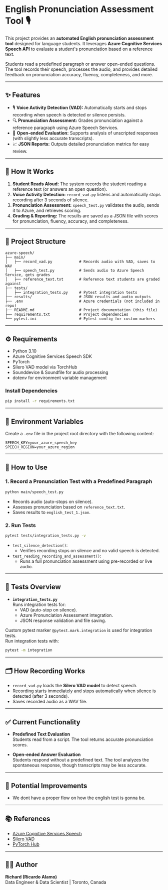 # English Pronunciation Assessment Tool 🎙️

This project provides an **automated English pronunciation assessment tool** designed for language students. It leverages **Azure Cognitive Services Speech API** to evaluate a student's pronunciation based on a reference text.

Students read a predefined paragraph or answer open-ended questions. The tool records their speech, processes the audio, and provides detailed feedback on pronunciation accuracy, fluency, completeness, and more.

---

## ✨ Features

- 🎙 **Voice Activity Detection (VAD):** Automatically starts and stops recording when speech is detected or silence persists.
- 🔍 **Pronunciation Assessment:** Grades pronunciation against a reference paragraph using Azure Speech Services.
- 📄 **Open-ended Evaluation:** Supports analysis of unscripted responses (with slightly less accurate transcripts).
- 📈 **JSON Reports:** Outputs detailed pronunciation metrics for easy review.

---

## 🚀 How It Works

1. **Student Reads Aloud:** The system records the student reading a reference text (or answers an open question).
2. **Voice Activity Detection:** `record_vad.py` listens and automatically stops recording after 3 seconds of silence.
3. **Pronunciation Assessment:** `speech_test.py` validates the audio, sends it to Azure, and retrieves scoring.
4. **Grading & Reporting:** The results are saved as a JSON file with scores for pronunciation, fluency, accuracy, and completeness.

---

## 🏧 Project Structure

```
azure-speech/
├── main/
│   ├── record_vad.py            # Records audio with VAD, saves to WAV
│   ├── speech_test.py           # Sends audio to Azure Speech Service, gets grades
│   ├── reference_text.txt       # Reference text students are graded against
├── tests/
│   ├── integration_tests.py     # Pytest integration tests
├── results/                     # JSON results and audio outputs
├── .env                         # Azure credentials (not included in repo)
├── README.md                    # Project documentation (this file)
├── requirements.txt             # Project dependencies
└── pytest.ini                   # Pytest config for custom markers
```

---

## ⚙️ Requirements

- Python 3.10
- Azure Cognitive Services Speech SDK
- PyTorch
- Silero VAD model via TorchHub
- Sounddevice & Soundfile for audio processing
- dotenv for environment variable management

### Install Dependencies

```bash
pip install -r requirements.txt
```

---

## 🔐 Environment Variables

Create a `.env` file in the project root directory with the following content:

```
SPEECH_KEY=your_azure_speech_key
SPEECH_REGION=your_azure_region
```

---

## 🏁 How to Use

### 1. **Record a Pronunciation Test with a Predefined Paragraph**

```bash
python main/speech_test.py
```

- Records audio (auto-stops on silence).
- Assesses pronunciation based on `reference_text.txt`.
- Saves results to `english_test_1.json`.

### 2. **Run Tests**

```bash
pytest tests/integration_tests.py -v
```

- `test_silence_detection()`:
  - Verifies recording stops on silence and no valid speech is detected.
- `test_reading_recording_and_assessment()`:
  - Runs a full pronunciation assessment using pre-recorded or live audio.

---

## 🥪 Tests Overview

- **`integration_tests.py`**  
  Runs integration tests for:
  - VAD (auto-stop on silence).
  - Azure Pronunciation Assessment integration.
  - JSON response validation and file saving.

Custom pytest marker `@pytest.mark.integration` is used for integration tests.  
Run integration tests with:

```bash
pytest -m integration
```

---

## 🗂️ How Recording Works

- `record_vad.py` loads the **Silero VAD model** to detect speech.
- Recording starts immediately and stops automatically when silence is detected (after 3 seconds).
- Saves recorded audio as a WAV file.

---

## ✅ Current Functionality

- **Predefined Text Evaluation**  
  Students read from a script. The tool returns accurate pronunciation scores.
  
- **Open-ended Answer Evaluation**  
  Students respond without a predefined text. The tool analyzes the spontaneous response, though transcripts may be less accurate.

---

## 🔨 Potential Improvements

- We dont have a proper flow on how the english test is gonna be.

---

## 📚 References

- [Azure Cognitive Services Speech](https://learn.microsoft.com/en-us/azure/cognitive-services/speech-service/)
- [Silero VAD](https://github.com/snakers4/silero-vad)
- [PyTorch Hub](https://pytorch.org/hub/)

---

## 👨‍💻 Author

**Richard (Ricardo Alamo)**  
Data Engineer & Data Scientist | Toronto, Canada
```

